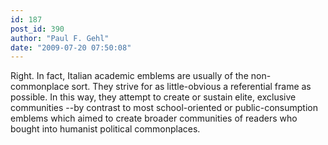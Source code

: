 ```yaml
---
id: 187
post_id: 390
author: "Paul F. Gehl"
date: "2009-07-20 07:50:08"
---
```

Right. In fact, Italian academic emblems are usually of the non-commonplace sort. They strive for as little-obvious a referential frame as possible. In this way, they attempt to create or sustain elite, exclusive communities --by contrast to most school-oriented or public-consumption emblems which aimed to create broader communities of readers who bought into humanist political commonplaces.
